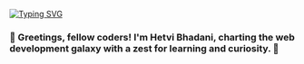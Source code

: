 [![Typing SVG](https://readme-typing-svg.demolab.com?font=Fira+Code&duration=3000&pause=1000&color=623FF7&multiline=true&width=600&lines=I'm+Hetvi+Bhadani%2C+charting+the+web+development+galaxy+with+a+zest+for+learning+and+curiosity.+)](https://git.io/typing-svg)

<h3>👋 Greetings, fellow coders! I'm Hetvi Bhadani, charting the web development galaxy with a zest for learning and curiosity. 🚀</h3>
<!--
**hetvi4700/hetvi4700** is a ✨ _special_ ✨ repository because its `README.md` (this file) appears on your GitHub profile.

Here are some ideas to get you started:

- 🔭 I’m currently working on ...
- 🌱 I’m currently learning ...
- 👯 I’m looking to collaborate on ...
- 🤔 I’m looking for help with ...
- 💬 Ask me about ...
- 📫 How to reach me: ...
- 😄 Pronouns: ...
- ⚡ Fun fact: ...
-->
